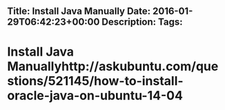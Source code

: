 Title: Install Java Manually
Date: 2016-01-29T06:42:23+00:00
Description: 
Tags: 
---
# Install Java Manuallyhttp://askubuntu.com/questions/521145/how-to-install-oracle-java-on-ubuntu-14-04